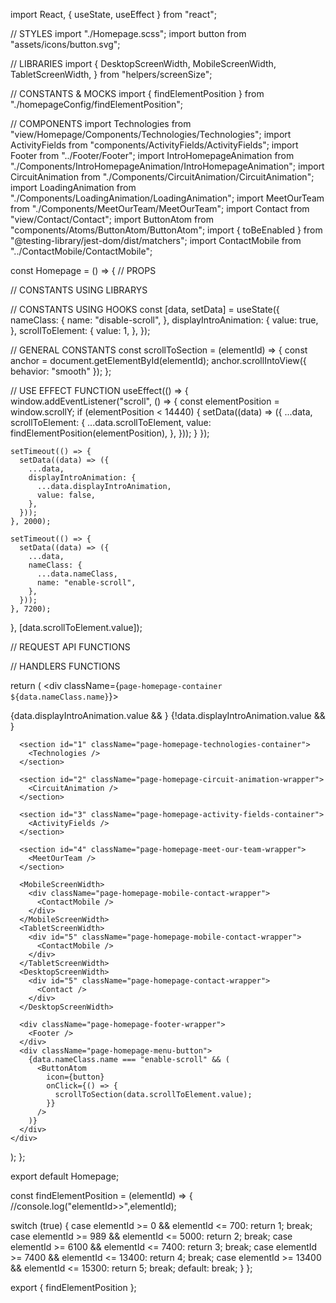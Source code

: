 import React, { useState, useEffect } from "react";

// STYLES
import "./Homepage.scss";
import button from "assets/icons/button.svg";

// LIBRARIES
import {
  DesktopScreenWidth,
  MobileScreenWidth,
  TabletScreenWidth,
} from "helpers/screenSize";

// CONSTANTS & MOCKS
import { findElementPosition } from "./homepageConfig/findElementPosition";

// COMPONENTS
import Technologies from "view/Homepage/Components/Technologies/Technologies";
import ActivityFields from "components/ActivityFields/ActivityFields";
import Footer from "../Footer/Footer";
import IntroHomepageAnimation from "./Components/IntroHomepageAnimation/IntroHomepageAnimation";
import CircuitAnimation from "./Components/CircuitAnimation/CircuitAnimation";
import LoadingAnimation from "./Components/LoadingAnimation/LoadingAnimation";
import MeetOurTeam from "./Components/MeetOurTeam/MeetOurTeam";
import Contact from "view/Contact/Contact";
import ButtonAtom from "components/Atoms/ButtonAtom/ButtonAtom";
import { toBeEnabled } from "@testing-library/jest-dom/dist/matchers";
import ContactMobile from "../ContactMobile/ContactMobile";

const Homepage = () => {
  // PROPS

  // CONSTANTS USING LIBRARYS

  // CONSTANTS USING HOOKS
  const [data, setData] = useState({
    nameClass: {
      name: "disable-scroll",
    },
    displayIntroAnimation: {
      value: true,
    },
    scrollToElement: {
      value: 1,
    },
  });

  // GENERAL CONSTANTS
  const scrollToSection = (elementId) => {
    const anchor = document.getElementById(elementId);
    anchor.scrollIntoView({ behavior: "smooth" });
  };

  // USE EFFECT FUNCTION
  useEffect(() => {
    window.addEventListener("scroll", () => {
      const elementPosition = window.scrollY;
      if (elementPosition < 14440) {
        setData((data) => ({
          ...data,
          scrollToElement: {
            ...data.scrollToElement,
            value: findElementPosition(elementPosition),
          },
        }));
      }
    });

    setTimeout(() => {
      setData((data) => ({
        ...data,
        displayIntroAnimation: {
          ...data.displayIntroAnimation,
          value: false,
        },
      }));
    }, 2000);

    setTimeout(() => {
      setData((data) => ({
        ...data,
        nameClass: {
          ...data.nameClass,
          name: "enable-scroll",
        },
      }));
    }, 7200);
  }, [data.scrollToElement.value]);

  // REQUEST API FUNCTIONS

  // HANDLERS FUNCTIONS

  return (
    <div className={`page-homepage-container ${data.nameClass.name}`}>
      <section id="0" className="page-homepage-intro-animation-wrapper">
        {data.displayIntroAnimation.value && <LoadingAnimation />}
        {!data.displayIntroAnimation.value && <IntroHomepageAnimation />}
      </section>

      <section id="1" className="page-homepage-technologies-container">
        <Technologies />
      </section>
      
      <section id="2" className="page-homepage-circuit-animation-wrapper">
        <CircuitAnimation />
      </section>

      <section id="3" className="page-homepage-activity-fields-container">
        <ActivityFields />
      </section>

      <section id="4" className="page-homepage-meet-our-team-wrapper">
        <MeetOurTeam />
      </section>

      <MobileScreenWidth>
        <div className="page-homepage-mobile-contact-wrapper">
          <ContactMobile />
        </div>
      </MobileScreenWidth>
      <TabletScreenWidth>
        <div id="5" className="page-homepage-mobile-contact-wrapper">
          <ContactMobile />
        </div>
      </TabletScreenWidth>
      <DesktopScreenWidth>
        <div id="5" className="page-homepage-contact-wrapper">
          <Contact />
        </div>
      </DesktopScreenWidth>

      <div className="page-homepage-footer-wrapper">
        <Footer />
      </div>
      <div className="page-homepage-menu-button">
        {data.nameClass.name === "enable-scroll" && (
          <ButtonAtom
            icon={button}
            onClick={() => {
              scrollToSection(data.scrollToElement.value);
            }}
          />
        )}
      </div>
    </div>
  );
};

export default Homepage;

  
  
  
  
  
  
  const findElementPosition = (elementId) => {
  //console.log("elementId>>",elementId);

  switch (true) {
    case elementId >= 0 && elementId <= 700:
      return 1;
      break;
    case elementId >= 989 && elementId <= 5000:
      return 2;
      break;
    case elementId >= 6100 && elementId <= 7400:
      return 3;
      break;
    case elementId >= 7400 && elementId <= 13400:
      return 4;
      break;
    case elementId >= 13400 && elementId <= 15300:
      return 5;
      break;
    default:
      break;
  }
};

export { findElementPosition };
